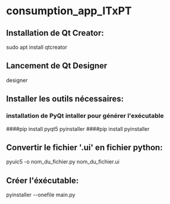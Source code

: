 # consumption_app_ITxPT

## Installation de Qt Creator:
sudo apt install qtcreator
## Lancement de Qt Designer
designer
## Installer les outils nécessaires:
### installation de PyQt intaller pour générer l'exécutable
####pip install pyqt5 pyinstaller
####pip install pyinstaller
## Convertir le fichier '.ui' en fichier python:
pyuic5 -o nom_du_fichier.py nom_du_fichier.ui
## Créer l'éxécutable:
pyinstaller --onefile main.py

